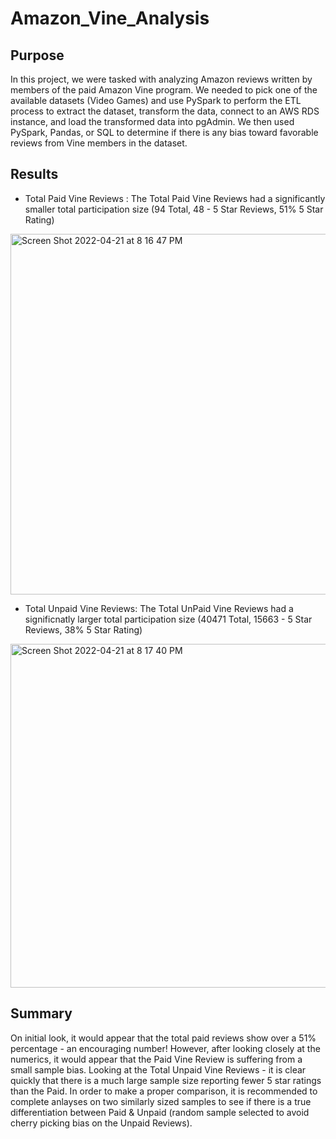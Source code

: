 # Amazon_Vine_Analysis

## Purpose
In this project, we were tasked with analyzing Amazon reviews written by members of the paid Amazon Vine program. We needed to pick one of the available datasets (Video Games) and use PySpark to perform the ETL process to extract the dataset, transform the data, connect to an AWS RDS instance, and load the transformed data into pgAdmin. We then used PySpark, Pandas, or SQL to determine if there is any bias toward favorable reviews from Vine members in the dataset.

## Results
- Total Paid Vine Reviews : The Total Paid Vine Reviews had a significantly smaller total participation size (94 Total, 48 - 5 Star Reviews, 51% 5 Star Rating)

<img width="577" alt="Screen Shot 2022-04-21 at 8 16 47 PM" src="https://user-images.githubusercontent.com/95551195/164583227-00935e06-9f9c-40f0-b4a0-b89b5ec64fbf.png">

- Total Unpaid Vine Reviews: The Total UnPaid Vine Reviews had a significnatly larger total participation size (40471 Total, 15663 - 5 Star Reviews, 38% 5 Star Rating)

<img width="550" alt="Screen Shot 2022-04-21 at 8 17 40 PM" src="https://user-images.githubusercontent.com/95551195/164583327-aadb6c65-cff8-494c-85d5-9c86c92c656e.png">

## Summary
On initial look, it would appear that the total paid reviews show over a 51% percentage - an encouraging number! However, after looking closely at the numerics, it would appear that the Paid Vine Review is suffering from a small sample bias. Looking at the Total Unpaid Vine Reviews - it is clear quickly that there is a much large sample size reporting fewer 5 star ratings than the Paid. In order to make a proper comparison, it is recommended to complete anlayses on two similarly sized samples to see if there is a true differentiation between Paid & Unpaid (random sample selected to avoid cherry picking bias on the Unpaid Reviews). 
